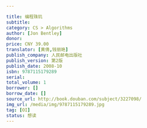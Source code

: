 ```yaml
---

title: 编程珠玑
subtitle:
category: CS > Algorithms
author: [Jon Bentley]
donor: 
price: CNY 39.00
translator: [黄倩,钱丽艳]
publish_company: 人民邮电出版社
publish_version: 第2版
publish_date: 2008-10
isbn: 9787115179289
serial: 
total_volume: 1
borrower: []
borrow_date: []
source_url: http://book.douban.com/subject/3227098/
img_url: /media/img/9787115179289.jpg
tag: [OI]
status: 想读
---
```

